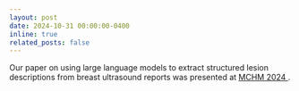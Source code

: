 ```yaml
---
layout: post
date: 2024-10-31 00:00:00-0400
inline: true
related_posts: false
---
```

Our paper on using large language models to extract structured lesion descriptions from breast ultrasound reports was presented at <a href='https://dl.acm.org/doi/abs/10.1145/3688868.3689200'> MCHM 2024 </a>.